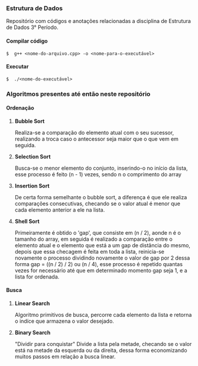 ### Estrutura de Dados
<p>Repositório com códigos e anotações relacionadas a disciplina de Estrutura de Dados 3° Período.</p>

#### Compilar código
```
$  g++ <nome-do-arquivo.cpp> -o <nome-para-o-executável>
```
#### Executar
```
$  ./<nome-do-executável>
```

### Algoritmos presentes até então neste repositório
#### Ordenação
<ol>
  <li><b>Bubble Sort</b></li>
  <p>Realiza-se a comparação do elemento atual com o seu sucessor, realizando a troca caso o antecessor seja maior que o que vem em seguida.</p>
  <li><b>Selection Sort</b></li>
  <p>Busca-se o menor elemento do conjunto, inserindo-o no início da lista, esse processo é feito (n - 1) vezes, sendo n o comprimento do array</p>
  <li><b>Insertion Sort</b></li>
  <p>De certa forma semelhante o bubble sort, a diferença é que ele realiza comparações consecutivas, checando se o valor atual é menor que cada elemento
  anterior a ele na lista.</p>
  <li><b>Shell Sort</b></li>
  <p>Primeiramente é obtido o 'gap', que consiste em (n / 2), aonde n é o tamanho do array, em seguida é realizado a comparação entre o elemento atual e o elemento que está a um gap de distância do mesmo, depois que essa checagem é feita em toda a lista, reinicia-se novamente o processo dividindo novamente o valor de gap por 2 dessa forma gap = ((n / 2) / 2) ou (n / 4), esse processo é repetido quantas vezes for necessário até que em determinado momento gap seja 1, e a lista for ordenada.</p>
</ol>

#### Busca
<ol>
  <li><b>Linear Search</b></li>
  <p>Algoritmo primitivos de busca, percorre cada elemento da lista e retorna o indíce que armazena o valor desejado.</p>
  <li><b>Binary Search</b></li>
  <p>"Dividir para conquistar" Divide a lista pela metade, checando se o valor está na metade da esquerda ou da direita, dessa forma economizando muitos
  passos em relação a busca linear.</p>
</ol>
